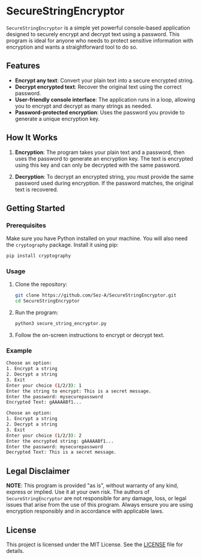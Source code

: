 # SecureStringEncryptor

`SecureStringEncryptor` is a simple yet powerful console-based application designed to securely encrypt and decrypt text using a password. This program is ideal for anyone who needs to protect sensitive information with encryption and wants a straightforward tool to do so.

## Features

- **Encrypt any text**: Convert your plain text into a secure encrypted string.
- **Decrypt encrypted text**: Recover the original text using the correct password.
- **User-friendly console interface**: The application runs in a loop, allowing you to encrypt and decrypt as many strings as needed.
- **Password-protected encryption**: Uses the password you provide to generate a unique encryption key.

## How It Works

1. **Encryption**: The program takes your plain text and a password, then uses the password to generate an encryption key. The text is encrypted using this key and can only be decrypted with the same password.

2. **Decryption**: To decrypt an encrypted string, you must provide the same password used during encryption. If the password matches, the original text is recovered.

## Getting Started

### Prerequisites

Make sure you have Python installed on your machine. You will also need the `cryptography` package. Install it using pip:

```bash
pip install cryptography
```

### Usage

1. Clone the repository:
    ```bash
    git clone https://github.com/Sez-A/SecureStringEncryptor.git
    cd SecureStringEncryptor
    ```

2. Run the program:
    ```bash
    python3 secure_string_encryptor.py
    ```

3. Follow the on-screen instructions to encrypt or decrypt text.

### Example

```bash
Choose an option:
1. Encrypt a string
2. Decrypt a string
3. Exit
Enter your choice (1/2/3): 1
Enter the string to encrypt: This is a secret message.
Enter the password: mysecurepassword
Encrypted Text: gAAAAABf1...

Choose an option:
1. Encrypt a string
2. Decrypt a string
3. Exit
Enter your choice (1/2/3): 2
Enter the encrypted string: gAAAAABf1...
Enter the password: mysecurepassword
Decrypted Text: This is a secret message.
```

## Legal Disclaimer

**NOTE**: This program is provided "as is", without warranty of any kind, express or implied. Use it at your own risk. The authors of `SecureStringEncryptor` are not responsible for any damage, loss, or legal issues that arise from the use of this program. Always ensure you are using encryption responsibly and in accordance with applicable laws.

## License

This project is licensed under the MIT License. See the [LICENSE](https://github.com/Sez-A/SecureStringEncryptor/blob/master/LICENSE) file for details.
